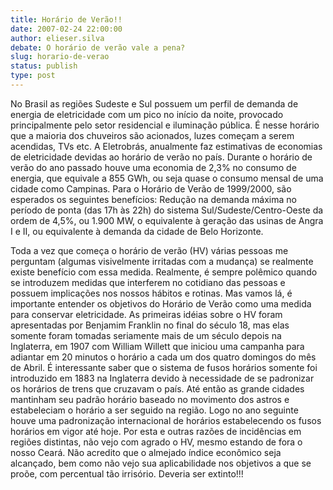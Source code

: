 ```yaml
---
title: Horário de Verão!!
date: 2007-02-24 22:00:00
author: elieser.silva
debate: O horário de verão vale a pena?
slug: horario-de-verao
status: publish 
type: post
---
```


No Brasil as regiões Sudeste e Sul possuem um perfil de demanda de energia de eletricidade com um pico no início da noite, provocado principalmente pelo setor residencial e iluminação pública. É nesse horário que a maioria dos chuveiros são acionados, luzes começam a serem acendidas, TVs etc. A Eletrobrás, anualmente faz estimativas de economias de eletricidade devidas ao horário de verão no país. Durante o horário de verão do ano passado houve uma economia de 2,3% no consumo de energia, que equivale a 855 GWh, ou seja quase o consumo mensal de uma cidade como Campinas. Para o Horário de Verão de 1999/2000, são esperados os seguintes benefícios: Redução na demanda máxima no período de ponta (das 17h às 22h) do sistema Sul/Sudeste/Centro-Oeste da ordem de 4,5%, ou 1.900 MW, o equivalente à geração das usinas de Angra I e II, ou equivalente à demanda da cidade de Belo Horizonte.  

Toda a vez que começa o horário de verão (HV) várias pessoas me perguntam (algumas visivelmente irritadas com a mudança) se realmente existe benefício com essa medida. Realmente, é sempre polêmico quando se introduzem medidas que interferem no cotidiano das pessoas e possuem implicações nos nossos hábitos e rotinas. Mas vamos lá, é importante entender os objetivos do Horário de Verão como uma medida para conservar eletricidade. As primeiras idéias sobre o HV foram apresentadas por Benjamim Franklin no final do século 18, mas elas somente foram tomadas seriamente mais de um século depois na Inglaterra, em 1907 com William Willett que iniciou uma campanha para adiantar em 20 minutos o horário a cada um dos quatro domingos do mês de Abril. É interessante saber que o sistema de fusos horários somente foi introduzido em 1883 na Inglaterra devido à necessidade de se padronizar os horários de trens que cruzavam o país. Até então as grande cidades mantinham seu padrão horário baseado no movimento dos astros e estabeleciam o horário a ser seguido na região. Logo no ano seguinte houve uma padronização internacional de horários estabelecendo os fusos horários em vigor até hoje. Por esta e outras razões de incidências em regiões distintas, não vejo com agrado o HV, mesmo estando de fora o nosso Ceará. Não acredito que o almejado índice econômico seja alcançado, bem como não vejo sua aplicabilidade nos objetivos a que se proõe, com percentual tão irrisório. Deveria ser extinto!!!
